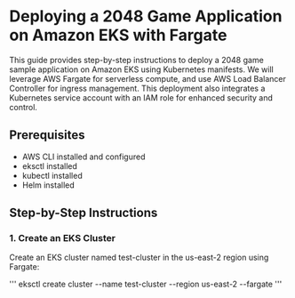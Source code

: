 # Deploying a 2048 Game Application on Amazon EKS with Fargate
This guide provides step-by-step instructions to deploy a 2048 game sample application on Amazon EKS using Kubernetes manifests. We will leverage AWS Fargate for serverless compute, and use AWS Load Balancer Controller for ingress management. This deployment also integrates a Kubernetes service account with an IAM role for enhanced security and control.

## Prerequisites
- AWS CLI installed and configured
- eksctl installed
- kubectl installed
- Helm installed

## Step-by-Step Instructions
### 1. Create an EKS Cluster
Create an EKS cluster named test-cluster in the us-east-2 region using Fargate:

'''
eksctl create cluster --name test-cluster --region us-east-2 --fargate
'''
